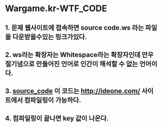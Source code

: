 # Wargame.kr-WTF_CODE

## 1. 문제 웹사이트에 접속하면 source code.ws 라는 파일을 다운받을수있는 링크가있다.   
  
## 2. ws라는 확장자는 Whitespace라는 확장자인데 만우절기념으로 만들어진 언어로 인간이 해석할 수 없는 언어이다.

## 3. [source_code](./source_code.ws) 이 코드는 http://ideone.com/ 사이트에서 컴파일링이 가능하다.

## 4. 컴파일링이 끝나면 key 값이 나온다. 